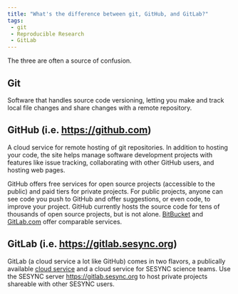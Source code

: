 ```yaml
---
title: "What's the difference between git, GitHub, and GitLab?"
tags:
 - git
 - Reproducible Research
 - GitLab
---
```



The three are often a source of confusion.

## Git

Software that handles source code versioning, letting you make and track local
file changes and share changes with a remote repository.

## GitHub (i.e. <https://github.com>)

A cloud service for remote hosting of git repositories. In addition to hosting
your code, the site helps manage software development projects with features like
issue tracking, collaborating with other GitHub users, and hosting web pages.

GitHub offers free services for open source projects (accessible to the public) and
paid tiers for private projects. For public projects, anyone can see code you push to
GitHub and offer suggestions, or even code, to improve your project. GitHub currently
hosts the source code for tens of thousands of open source projects, but is not alone.
[BitBucket](https://bitbucket.org) and [GitLab.com](https://about.gitlab.com) offer
comparable services.

## GitLab (i.e. <https://gitlab.sesync.org>)

GitLab (a cloud service a lot like GitHub) comes in two flavors, a publically available
[cloud service](https://gitlab.com/users/sign-in) and a cloud service for SESYNC science
teams. Use the SESYNC server <https://gitlab.sesync.org> to host private projects shareable
with other SESYNC users.
